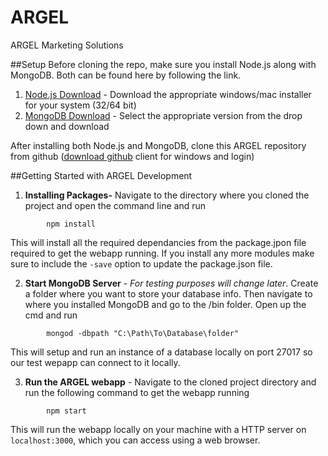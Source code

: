 # ARGEL
ARGEL Marketing Solutions

##Setup
Before cloning the repo, make sure you install Node.js along with MongoDB. Both can be found here by following the link.
1. [Node.js Download](https://nodejs.org/en/download/) - Download the appropriate windows/mac installer for your system (32/64 bit)
2. [MongoDB Download](https://www.mongodb.org/downloads#production) - Select the appropriate version from the drop down and download

After installing both Node.js and MongoDB, clone this ARGEL repository from github ([download github](https://desktop.github.com/) client for windows and login)

##Getting Started with ARGEL Development
1. **Installing Packages-** Navigate to the directory where you cloned the project and open the command line and run
```
        npm install
```
This will install all the required dependancies from the package.jpon file required to get the webapp running. 
If you install any more modules make sure to include the ```-save``` option to update the package.json file. 

2. **Start MongoDB Server** - *For testing purposes will change later*. Create a folder where you want to store your database
info. Then navigate to where you installed MongoDB and go to the /bin folder. Open up the cmd and run
```        
        mongod -dbpath "C:\Path\To\Database\folder"
```
This will setup and run an instance of a database locally on port 27017 so our test wepapp can connect to it locally.

3. **Run the ARGEL webapp** - Navigate to the cloned project directory and run the following command to get the webapp running
```
        npm start
```
This will run the webapp locally on your machine with a HTTP server on ```localhost:3000```, which you can access using a web
browser.